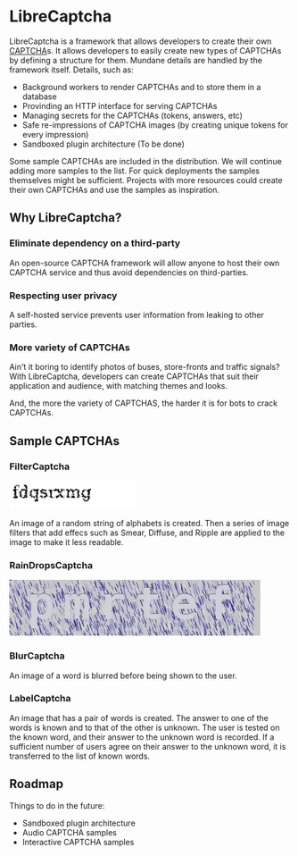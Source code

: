 # LibreCaptcha
LibreCaptcha is a framework that allows developers to create their own [CAPTCHA](https://en.wikipedia.org/wiki/CAPTCHA)s.
It allows developers to easily create new types of CAPTCHAs by defining a structure for them. Mundane details are handled by the
framework itself. Details, such as:
  * Background workers to render CAPTCHAs and to store them in a database
  * Provinding an HTTP interface for serving CAPTCHAs
  * Managing secrets for the CAPTCHAs (tokens, answers, etc)
  * Safe re-impressions of CAPTCHA images (by creating unique tokens for every impression)
  * Sandboxed plugin architecture (To be done)

Some sample CAPTCHAs are included in the distribution. We will continue adding more samples to the list. For quick
deployments the samples themselves might be sufficient. Projects with more resources could create their own CAPTCHAs
and use the samples as inspiration.

## Why LibreCaptcha?

### Eliminate dependency on a third-party
An open-source CAPTCHA framework will allow anyone to host their own CAPTCHA service and thus avoid dependencies on
third-parties.

### Respecting user privacy
A self-hosted service prevents user information from leaking to other parties.

### More variety of CAPTCHAs
Ain't it boring to identify photos of buses, store-fronts and traffic signals? With LibreCaptcha, developers can
create CAPTCHAs that suit their application and audience, with matching themes and looks.

And, the more the variety of CAPTCHAS, the harder it is for bots to crack CAPTCHAs.

## Sample CAPTCHAs

### FilterCaptcha

![FilterCaptcha Sample](./samples/FilterChallenge.png)

An image of a random string of alphabets is created. Then a series of image filters that add effecs such as Smear, Diffuse, and Ripple are applied to the image to make it less readable.

### RainDropsCaptcha
![RaindDrops Sample](./samples/RainDropsCaptcha.gif)

### BlurCaptcha
An image of a word is blurred before being shown to the user.

### LabelCaptcha
An image that has a pair of words is created. The answer to one of the words is known and to that of the other is unknown. The user is tested on the known word, and their answer to the unknown word is recorded. If a sufficient number of users agree on their answer to the unknown word, it is transferred to the list of known words.

## Roadmap

Things to do in the future:
* Sandboxed plugin architecture
* Audio CAPTCHA samples
* Interactive CAPTCHA samples
